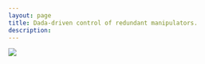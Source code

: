 ```yaml
---
layout: page
title: Dada-driven control of redundant manipulators.
description:
---
```


<img class="col one pad10" src="/assets/img/projects/tii/tii_laptop.png"/>
